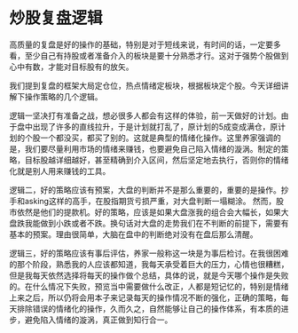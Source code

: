 # 炒股复盘逻辑

高质量的复盘是好的操作的基础，特别是对于短线来说，有时间的话，一定要多看，至少自己有持股或者准备介入的板块是要十分熟悉才行。这对于强势个股做到心中有数，才能对目标股有的放矢。

我们提到复盘的框架大局定仓位，热点情绪定板块，根据板块定个股。今天详细讲解下操作策略的几个逻辑。

逻辑一坚决打有准备之战，想必很多人都会有这样的体验，前一天做好的计划。由于盘中出现了许多的直线拉升，于是计划就打乱了，原计划的5成变成满仓，原计划的个股一个都没买，都买了别的。这就是典型的情绪化操作。这里养家强调的是，我们要尽量利用市场的情绪来赚钱，也要避免自己陷入情绪的漩涡。制定的策略，目标股越详细越好，甚至精确到介入区间，然后坚定地去执行，否则你的情绪化就是别人用来赚钱的工具。

逻辑二，好的策略应该有预案，大盘的判断并不是那么重要的，重要的是操作。抄手和asking这样的高手，在股指期货亏损严重，对大盘判断一塌糊涂。 然而，股市依然是他们的提款机。好的策略，应该是如果大盘涨我的组合会大幅长，如果大盘跌我能做到小跌或者不跌。换句话对大盘的走势我们在不判断的前提下，需要有基本的预案。理由很简单，大脑在盘中的判断绝对没有在盘后那么清醒。

逻辑三，好的策略应该有事后评估，养家一般称这一块是为事后检讨。在我很困难的那个阶段，熟悉我的人应该都知道，我每天承受着巨大的压力，心情也很糟糕，但是我每天依然选择将每天的操作做个总结，具体的说，就是今天哪个操作是失败的。在什么情况下失败，预览当中需要做什么改正，人都是短记忆的，特别是情绪上来之后，所以仍将会用本子来记录每天的操作情况不断的强化，正确的策略，每天排除错误的情绪化的操作，久而久之，自然能够让自己的操作体系，有本质的进步，避免陷入情绪的漩涡，真正做到知行合一。
